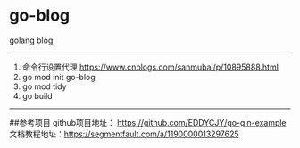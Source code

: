 # go-blog
golang blog
***
1. 命令行设置代理 https://www.cnblogs.com/sanmubai/p/10895888.html  
2. go mod init go-blog  
3. go mod tidy
4. go build

***
##参考项目
github项目地址： https://github.com/EDDYCJY/go-gin-example  
文档教程地址：https://segmentfault.com/a/1190000013297625




